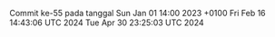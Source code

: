 Commit ke-55 pada tanggal Sun Jan 01 14:00 2023 +0100
Fri Feb 16 14:43:06 UTC 2024
Tue Apr 30 23:25:03 UTC 2024
